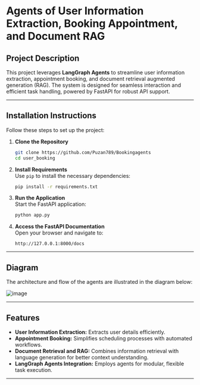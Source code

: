 

# Agents of User Information Extraction, Booking Appointment, and Document RAG

## Project Description

This project leverages **LangGraph Agents** to streamline user information extraction, appointment booking, and document retrieval augmented generation (RAG). The system is designed for seamless interaction and efficient task handling, powered by FastAPI for robust API support.

---

## Installation Instructions

Follow these steps to set up the project:

1. **Clone the Repository**  
   ```bash
   git clone https://github.com/Puzan789/Bookingagents
   cd user_booking
   ```

2. **Install Requirements**  
   Use `pip` to install the necessary dependencies:
   ```bash
   pip install -r requirements.txt
   ```

3. **Run the Application**  
   Start the FastAPI application:
   ```bash
   python app.py
   ```

4. **Access the FastAPI Documentation**  
   Open your browser and navigate to:
   ```
   http://127.0.0.1:8000/docs
   ```

---

## Diagram

The architecture and flow of the agents are illustrated in the diagram below:

![image](https://github.com/user-attachments/assets/2898aafd-a924-434f-b650-65693b26178d)


---


## Features

- **User Information Extraction:** Extracts  user details efficiently.
- **Appointment Booking:** Simplifies scheduling processes with automated workflows.
- **Document Retrieval and RAG:** Combines information retrieval with language generation for better context understanding.
- **LangGraph Agents Integration:** Employs agents for modular, flexible task execution.

---

